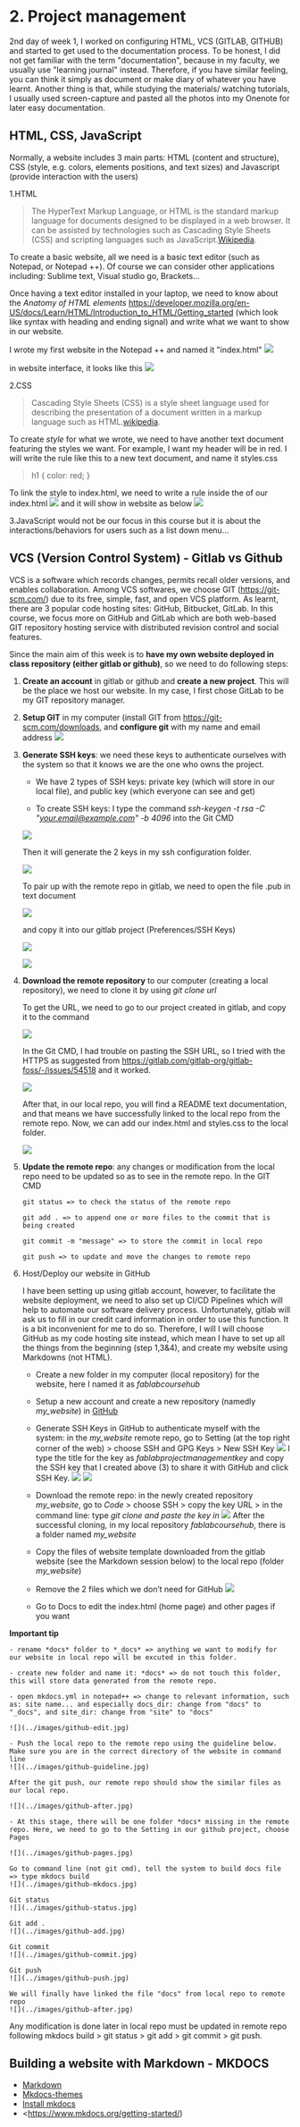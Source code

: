 # 2. Project management

2nd day of week 1, I worked on configuring HTML, VCS (GITLAB, GITHUB) and started to get used to the documentation process.
To be honest, I did not get familiar with the term "documentation", because in my faculty, we usually use "learning journal" instead. Therefore, if you have similar feeling, you can think it simply as document or make diary of whatever you have learnt. 
Another thing is that, while studying the materials/ watching tutorials, I usually used screen-capture and pasted all the photos into my Onenote for later easy documentation.

## HTML, CSS, JavaScript
Normally, a website includes 3 main parts: HTML (content and structure), CSS (style, e.g. colors, elements positions, and text sizes) and Javascript (provide interaction with the users)

1.HTML

> The HyperText Markup Language, or HTML is the standard markup language for documents designed to be displayed in a web browser. It can be assisted by technologies such as Cascading Style Sheets (CSS) and scripting languages such as JavaScript.[Wikipedia](https://en.wikipedia.org/wiki/HTML).

To create a basic website, all we need is a basic text editor (such as Notepad, or Notepad ++). Of course we can consider other applications including: Sublime text, Visual studio go, Brackets...

Once having a text editor installed in your laptop, we need to know about the *Anatomy of HTML elements* <https://developer.mozilla.org/en-US/docs/Learn/HTML/Introduction_to_HTML/Getting_started> (which look like syntax with heading and ending signal) and write what we want to show in our website.

I wrote my first website in the Notepad ++ and named it "index.html"
![](../images/first-notepad.png)

in website interface, it looks like this
![](../images/first-web.png)

2.CSS

> Cascading Style Sheets (CSS) is a style sheet language used for describing the presentation of a document written in a markup language such as HTML.[wikipedia](https://en.wikipedia.org/wiki/CSS).

To create *style* for what we wrote, we need to have another text document featuring the styles we want.
For example, I want my header will be in red. I will write the rule like this to a new text document, and name it styles.css
> h1 {
  color: red;
}

To link the style to index.html, we need to write a rule <link rel="stylesheet" href="styles.css"> inside the <head> of our index.html
 ![](../images/second-notepad.png)
 and it will show in website as below
 ![](../images/second-web.png)

3.JavaScript would not be our focus in this course but it is about the interactions/behaviors for users such as a list down menu... 


## VCS (Version Control System) - Gitlab vs Github

VCS is a software which records changes, permits recall older versions, and enables collaboration. 
Among VCS softwares, we choose GIT (https://git-scm.com/) due to its free, simple, fast, and open VCS platform.
As learnt, there are 3 popular code hosting sites: GitHub, Bitbucket, GitLab. 
In this course, we focus more on GitHub and GitLab which are both web-based GIT repository hosting service with distributed revision control and social features.

Since the main aim of this week is to **have my own website deployed in class repository (either gitlab or github)**, so we need to do following steps:

1. **Create an account** in gitlab or github and **create a new project**. This will be the place we host our website.
In my case, I first chose GitLab to be my GIT repository manager.


2. **Setup GIT** in my computer (install GIT from <https://git-scm.com/downloads>, and **configure git** with my name and email address
![](../images/git-config.png)

3. **Generate SSH keys**: we need these keys to authenticate ourselves with the system so that it knows we are the one who owns the project.

	- We have 2 types of SSH keys: private key (which will store in our local file), and public key (which everyone can see and get)

	- To create SSH keys: I type the command *ssh-keygen -t rsa -C "your.email@example.com" -b 4096* into the Git CMD

	![](../images/ssh-key-1.jpg)

	Then it will generate the 2 keys in my ssh configuration folder.

	![](../images/ssh-key-2.jpg)

	To pair up with the remote repo in gitlab, we need to open the file .pub in text document

	![](../images/ssh-key-3.jpg)

	and copy it into our gitlab project (Preferences/SSH Keys)

	![](../images/ssh-key-4.jpg)

	![](../images/ssh-key-5.jpg)

4. **Download the remote repository** to our computer (creating a local repository), we need to clone it by using *git clone url*

	To get the URL, we need to go to our project created in gitlab, and copy it to the command

	![](../images/git-clone-1.jpg)

	In the Git CMD, I had trouble on pasting the SSH URL, so I tried with the HTTPS as suggested from <https://gitlab.com/gitlab-org/gitlab-foss/-/issues/54518> and it worked.

	![](../images/git-clone-2.jpg)

	After that, in our local repo, you will find a README text documentation, and that means we have successfully linked to the local repo from the remote repo.
	Now, we can add our index.html and styles.css to the local folder.

	![](../images/git-clone-3.jpg)

5. **Update the remote repo**: any changes or modification from the local repo need to be updated so as to see in the remote repo. In the GIT CMD

	```
	git status => to check the status of the remote repo
	
	git add . => to append one or more files to the commit that is being created
	
	git commit -m "message" => to store the commit in local repo
	
	git push => to update and move the changes to remote repo
	```

6. Host/Deploy our website in GitHub

	I have been setting up using gitlab account, however, to facilitate the website deployment, we need to also set up CI/CD Pipelines which will help to automate our software delivery process. 
	Unfortunately, gitlab will ask us to fill in our credit card information in order to use this function. 
	It is a bit inconvenient for me to do so. 
	Therefore, I will I will choose GitHub as my code hosting site instead, which mean I have to set up all the things from the beginning (step 1,3&4), and create my website using Markdowns (not HTML). 
	
	- Create a new folder in my computer (local repository) for the website, here I named it as *fablabcoursehub*
	- Setup a new account and create a new repository (namedly *my_website*) in [GitHub](https://github.com/)
	- Generate SSH Keys in GitHub to authenticate myself with the system: in the *my_website* remote repo, go to Setting (at the top right corner of the web) > choose SSH and GPG Keys > New SSH Key
		![](../images/added2.jpg)
		I type the title for the key as *fablabprojectmanagementkey* and copy the SSH key that I created above (3) to share it with GitHub and click SSH Key.
		![](../images/added3.jpg)
		![](../images/added4.jpg)
	- Download the remote repo: in the newly created repository *my_website*, go to *Code* > choose SSH > copy the key URL > in the command line: type *git clone and paste the key in* 
		![](../images/added1.jpg)
		After the successful cloning, in my local repository *fablabcoursehub*, there is a folder named *my_website*
	- Copy the files of website template downloaded from the gitlab website (see the Markdown session below) to the local repo (folder *my_website*)
	- Remove the 2 files which we don’t need for GitHub
	![](../images/github-template.jpg)
	
	- Go to Docs to edit the index.html (home page) and other pages if you want
	
**Important tip**
	
	- rename *docs* folder to *_docs* => anything we want to modify for our website in local repo will be excuted in this folder.
	
	- create new folder and name it: *docs* => do not touch this folder, this will store data generated from the remote repo.
	
	- open mkdocs.yml in notepad++ => change to relevant information, such as: site name... and especially docs_dir: change from "docs" to "_docs", and site_dir: change from "site" to "docs"
	
	![](../images/github-edit.jpg)
	
	- Push the local repo to the remote repo using the guideline below. Make sure you are in the correct directory of the website in command line
	![](../images/github-guideline.jpg)
	
	After the git push, our remote repo should show the similar files as our local repo.
	
	![](../images/github-after.jpg)
	
	- At this stage, there will be one folder *docs* missing in the remote repo. Here, we need to go to the Setting in our github project, choose Pages
	
	![](../images/github-pages.jpg)
	
	Go to command line (not git cmd), tell the system to build docs file => type mkdocs build
	![](../images/github-mkdocs.jpg)
	
	Git status
	![](../images/github-status.jpg)
	
	Git add .
	![](../images/github-add.jpg)
	
	Git commit
	![](../images/github-commit.jpg)
	
	Git push
	![](../images/github-push.jpg)
	
	We will finally have linked the file "docs" from local repo to remote repo
	![](../images/github-after.jpg)
	
Any modification is done later in local repo must be updated in remote repo following mkdocs build > git status > git add > git commit > git push.
	
	
## Building a website with Markdown - MKDOCS 


- [Markdown](https://en.wikipedia.org/wiki/Markdown)
- [Mkdocs-themes](https://github.com/mkdocs/mkdocs/wiki/MkDocs-Themes)
- [Install mkdocs](https://www.mkdocs.org/user-guide/installation/#installing-mkdocs)
- <https://www.mkdocs.org/getting-started/)

	

	